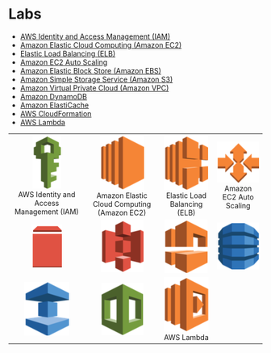 # Labs

* [AWS Identity and Access Management (IAM)](./iam)
* [Amazon Elastic Cloud Computing (Amazon EC2)](./ec2)
* [Elastic Load Balancing (ELB)](./elb)
* [Amazon EC2 Auto Scaling](./auto-scaling)
* [Amazon Elastic Block Store (Amazon EBS)](./ebs)
* [Amazon Simple Storage Service (Amazon S3)](./s3)
* [Amazon Virtual Private Cloud (Amazon VPC)](./vpc)
* [Amazon DynamoDB](./dynamodb)
* [Amazon ElastiCache](./elasticache)
* [AWS CloudFormation](./cloudformation)
* [AWS Lambda](./lambda)

|                                                                                |                                                                                   |                                                                    |                                                                                 |
|:------------------------------------------------------------------------------:|:---------------------------------------------------------------------------------:|:------------------------------------------------------------------:|:-------------------------------------------------------------------------------:|
| [![](./iam/images/logo.png)](./iam)<br>AWS Identity and Access Management (IAM)| [![](./ec2/images/logo.png)](./ec2)<br>Amazon Elastic Cloud Computing (Amazon EC2)| [![](./elb/images/logo.png)](./elb)<br>Elastic Load Balancing (ELB)| [![](./auto-scaling/images/logo.png)](./auto-scaling)<br>Amazon EC2 Auto Scaling|
| [![Amazon Elastic Block Store (Amazon EBS)](./ebs/images/logo.png)](./ebs) | [![Amazon Simple Storage Service (Amazon S3)](./s3/images/logo.png)](./s3) | [![Amazon Virtual Private Cloud (Amazon VPC)](./vpc/images/logo.png)](./vpc) | [![Amazon DynamoDB](./dynamodb/images/logo.png)](./dynamodb) |
| [![Amazon ElastiCache](./elasticache/images/logo.png)](./elasticache) | [![AWS CloudFormation](./cloudformation/images/logo.png)](./cloudformation) | [![AWS Lambda](./lambda/images/logo.png)](./lambda)<br>AWS Lambda |




